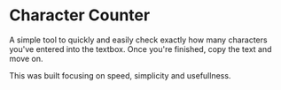 # Character Counter

A simple tool to quickly and easily check exactly how many characters you've entered into the textbox. Once you're finished, copy the text and move on.

This was built focusing on speed, simplicity and usefullness.

